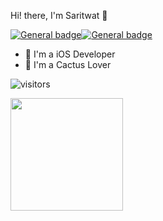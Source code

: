 Hi! there, I'm Saritwat 🙏

[![General badge](https://img.shields.io/badge/Facebook-1877F2?style=for-the-badge&logo=facebook&logoColor=white)](https://www.facebook.com/dev.mobileapp/)[![General badge](https://img.shields.io/badge/LinkedIn-0077B5?style=for-the-badge&logo=linkedin&logoColor=white
)](https://www.linkedin.com/in/saritwat-anutakoonpatiphan-083622b7/)
 



- 📱 I'm a iOS Developer
- 🌵 I'm a Cactus Lover 



![visitors](https://visitor-badge.glitch.me/badge?page_id=page.id)


<img height="180em" src="https://github-readme-stats.vercel.app/api?username=anutakoon&show_icons=true&hide_border=true&&count_private=true&include_all_commits=true" />
